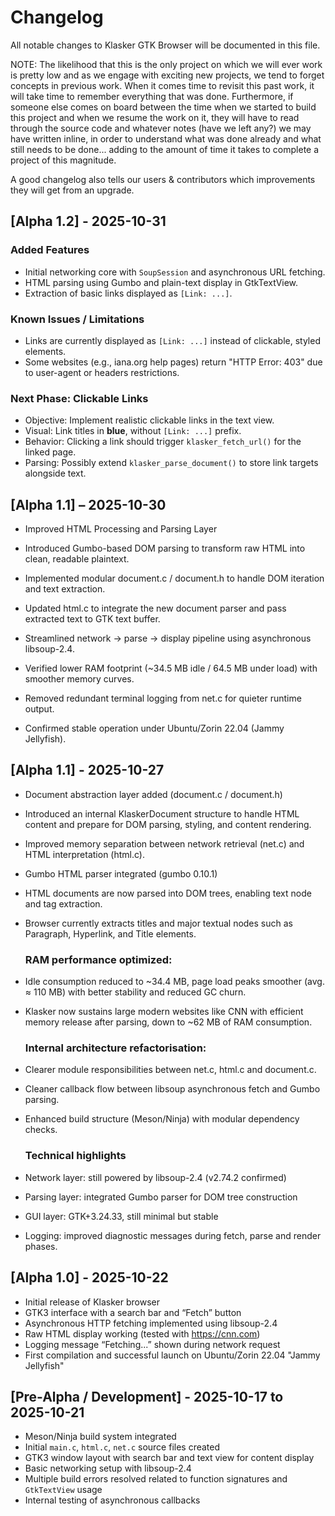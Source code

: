 # Changelog

All notable changes to Klasker GTK Browser will be documented in this file.

NOTE: The likelihood that this is the only project on which we will ever work is pretty low and as we engage with exciting new projects, we tend to forget concepts in previous work. When it comes time to revisit this past work, it will take time to remember everything that was done. Furthermore, if someone else comes on board between the time when we started to build this project and when we resume the work on it, they will have to read through the source code and whatever notes (have we left any?) we may have written inline, in order to understand what was done already and what still needs to be done... adding to the amount of time it takes to complete a project of this magnitude.

A good changelog also tells our users & contributors which improvements they will get from an upgrade.



## [Alpha 1.2] - 2025-10-31
### Added Features
- Initial networking core with `SoupSession` and asynchronous URL fetching.
- HTML parsing using Gumbo and plain-text display in GtkTextView.
- Extraction of basic links displayed as `[Link: ...]`.

### Known Issues / Limitations
- Links are currently displayed as `[Link: ...]` instead of clickable, styled elements.
- Some websites (e.g., iana.org help pages) return "HTTP Error: 403" due to user-agent or headers restrictions.

### Next Phase: Clickable Links
- Objective: Implement realistic clickable links in the text view.
- Visual: Link titles in **blue**, without `[Link: ...]` prefix.
- Behavior: Clicking a link should trigger `klasker_fetch_url()` for the linked page.
- Parsing: Possibly extend `klasker_parse_document()` to store link targets alongside text.


## [Alpha 1.1] – 2025-10-30

- Improved HTML Processing and Parsing Layer
- Introduced Gumbo-based DOM parsing to transform raw HTML into clean, readable plaintext.
- Implemented modular document.c / document.h to handle DOM iteration and text extraction.
- Updated html.c to integrate the new document parser and pass extracted text to GTK text buffer.

- Streamlined network → parse → display pipeline using asynchronous libsoup-2.4.

- Verified lower RAM footprint (~34.5 MB idle / 64.5 MB under load) with smoother memory curves.
- Removed redundant terminal logging from net.c for quieter runtime output.
- Confirmed stable operation under Ubuntu/Zorin 22.04 (Jammy Jellyfish).

## [Alpha 1.1] - 2025-10-27

- Document abstraction layer added (document.c / document.h)
- Introduced an internal KlaskerDocument structure to handle HTML content and prepare for DOM parsing, styling, and content rendering.
- Improved memory separation between network retrieval (net.c) and HTML interpretation (html.c).

- Gumbo HTML parser integrated (gumbo 0.10.1)
- HTML documents are now parsed into DOM trees, enabling text node and tag extraction.
- Browser currently extracts titles and major textual nodes such as Paragraph, Hyperlink, and Title elements.

  ### RAM performance optimized:
- Idle consumption reduced to ~34.4 MB, page load peaks smoother (avg. ≈ 110 MB) with better stability and reduced GC churn.
- Klasker now sustains large modern websites like CNN with efficient memory release after parsing, down to ~62 MB of RAM consumption.

  ### Internal architecture refactorisation:
- Clearer module responsibilities between net.c, html.c and document.c.
- Cleaner callback flow between libsoup asynchronous fetch and Gumbo parsing.
- Enhanced build structure (Meson/Ninja) with modular dependency checks.

  ### Technical highlights
- Network layer: still powered by libsoup-2.4 (v2.74.2 confirmed)
- Parsing layer: integrated Gumbo parser for DOM tree construction
- GUI layer: GTK+3.24.33, still minimal but stable
- Logging: improved diagnostic messages during fetch, parse and render phases.

## [Alpha 1.0] - 2025-10-22

- Initial release of Klasker browser
- GTK3 interface with a search bar and “Fetch” button
- Asynchronous HTTP fetching implemented using libsoup-2.4
- Raw HTML display working (tested with https://cnn.com)
- Logging message “Fetching...” shown during network request
- First compilation and successful launch on Ubuntu/Zorin 22.04 "Jammy Jellyfish"

## [Pre-Alpha / Development] - 2025-10-17 to 2025-10-21

- Meson/Ninja build system integrated
- Initial `main.c`, `html.c`, `net.c` source files created
- GTK3 window layout with search bar and text view for content display
- Basic networking setup with libsoup-2.4
- Multiple build errors resolved related to function signatures and `GtkTextView` usage
- Internal testing of asynchronous callbacks
